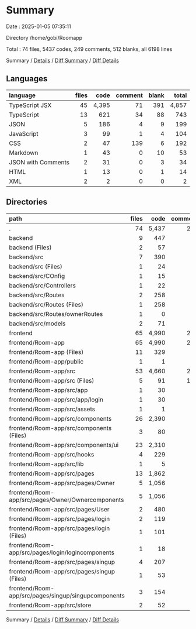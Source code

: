 # Summary

Date : 2025-01-05 07:35:11

Directory /home/gobi/Roomapp

Total : 74 files,  5437 codes, 249 comments, 512 blanks, all 6198 lines

Summary / [Details](details.md) / [Diff Summary](diff.md) / [Diff Details](diff-details.md)

## Languages
| language | files | code | comment | blank | total |
| :--- | ---: | ---: | ---: | ---: | ---: |
| TypeScript JSX | 45 | 4,395 | 71 | 391 | 4,857 |
| TypeScript | 13 | 621 | 34 | 88 | 743 |
| JSON | 5 | 186 | 4 | 9 | 199 |
| JavaScript | 3 | 99 | 1 | 4 | 104 |
| CSS | 2 | 47 | 139 | 6 | 192 |
| Markdown | 1 | 43 | 0 | 10 | 53 |
| JSON with Comments | 2 | 31 | 0 | 3 | 34 |
| HTML | 1 | 13 | 0 | 1 | 14 |
| XML | 2 | 2 | 0 | 0 | 2 |

## Directories
| path | files | code | comment | blank | total |
| :--- | ---: | ---: | ---: | ---: | ---: |
| . | 74 | 5,437 | 249 | 512 | 6,198 |
| backend | 9 | 447 | 27 | 46 | 520 |
| backend (Files) | 2 | 57 | 0 | 3 | 60 |
| backend/src | 7 | 390 | 27 | 43 | 460 |
| backend/src (Files) | 1 | 24 | 5 | 8 | 37 |
| backend/src/COnfig | 1 | 15 | 1 | 2 | 18 |
| backend/src/Controllers | 1 | 22 | 3 | 6 | 31 |
| backend/src/Routes | 2 | 258 | 17 | 23 | 298 |
| backend/src/Routes (Files) | 1 | 258 | 17 | 22 | 297 |
| backend/src/Routes/ownerRoutes | 1 | 0 | 0 | 1 | 1 |
| backend/src/models | 2 | 71 | 1 | 4 | 76 |
| frontend | 65 | 4,990 | 222 | 466 | 5,678 |
| frontend/Room-app | 65 | 4,990 | 222 | 466 | 5,678 |
| frontend/Room-app (Files) | 11 | 329 | 5 | 25 | 359 |
| frontend/Room-app/public | 1 | 1 | 0 | 0 | 1 |
| frontend/Room-app/src | 53 | 4,660 | 217 | 441 | 5,318 |
| frontend/Room-app/src (Files) | 5 | 91 | 141 | 11 | 243 |
| frontend/Room-app/src/app | 1 | 30 | 0 | 3 | 33 |
| frontend/Room-app/src/app/login | 1 | 30 | 0 | 3 | 33 |
| frontend/Room-app/src/assets | 1 | 1 | 0 | 0 | 1 |
| frontend/Room-app/src/components | 26 | 2,390 | 12 | 280 | 2,682 |
| frontend/Room-app/src/components (Files) | 3 | 80 | 0 | 14 | 94 |
| frontend/Room-app/src/components/ui | 23 | 2,310 | 12 | 266 | 2,588 |
| frontend/Room-app/src/hooks | 4 | 229 | 9 | 46 | 284 |
| frontend/Room-app/src/lib | 1 | 5 | 0 | 2 | 7 |
| frontend/Room-app/src/pages | 13 | 1,862 | 52 | 90 | 2,004 |
| frontend/Room-app/src/pages/Owner | 5 | 1,056 | 25 | 44 | 1,125 |
| frontend/Room-app/src/pages/Owner/Ownercomponents | 5 | 1,056 | 25 | 44 | 1,125 |
| frontend/Room-app/src/pages/User | 2 | 480 | 9 | 9 | 498 |
| frontend/Room-app/src/pages/login | 2 | 119 | 2 | 11 | 132 |
| frontend/Room-app/src/pages/login (Files) | 1 | 101 | 2 | 9 | 112 |
| frontend/Room-app/src/pages/login/logincomponents | 1 | 18 | 0 | 2 | 20 |
| frontend/Room-app/src/pages/singup | 4 | 207 | 16 | 26 | 249 |
| frontend/Room-app/src/pages/singup (Files) | 1 | 53 | 1 | 5 | 59 |
| frontend/Room-app/src/pages/singup/singupcomponents | 3 | 154 | 15 | 21 | 190 |
| frontend/Room-app/src/store | 2 | 52 | 3 | 9 | 64 |

Summary / [Details](details.md) / [Diff Summary](diff.md) / [Diff Details](diff-details.md)